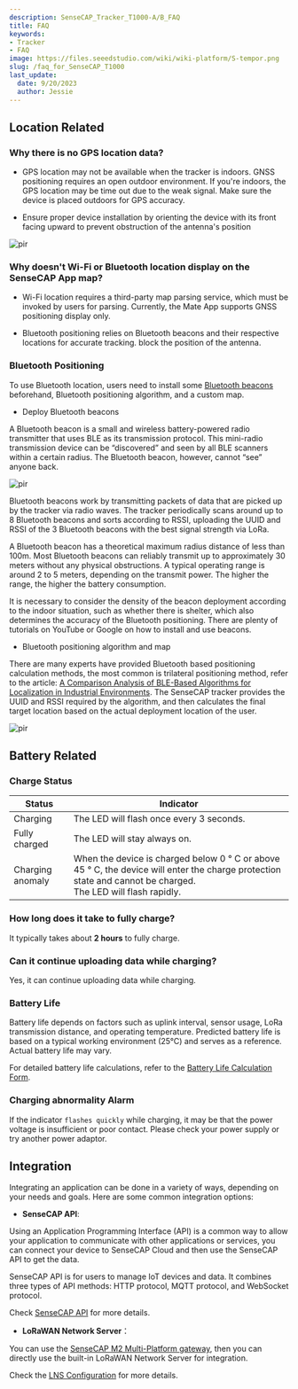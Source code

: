 ```yaml
---
description: SenseCAP_Tracker_T1000-A/B_FAQ
title: FAQ
keywords:
- Tracker
- FAQ
image: https://files.seeedstudio.com/wiki/wiki-platform/S-tempor.png
slug: /faq_for_SenseCAP_T1000
last_update:
  date: 9/20/2023
  author: Jessie
---
```



## Location Related

### Why there is no GPS location data?

* GPS location may not be available when the tracker is indoors. GNSS positioning requires an open outdoor environment. If you're indoors, the GPS location may be time out due to the weak signal. Make sure the device is placed outdoors for GPS accuracy.

* Ensure proper device installation by orienting the device with its front facing upward to prevent obstruction of the antenna's position

<p style={{textAlign: 'center'}}><img src="https://files.seeedstudio.com/wiki/SenseCAP/Tracker/install.png" alt="pir" width={700} height="auto" /></p>



### Why doesn't Wi-Fi or Bluetooth location display on the SenseCAP App map?

* Wi-Fi location requires a third-party map parsing service, which must be invoked by users for parsing. Currently, the Mate App supports GNSS positioning display only.

* Bluetooth positioning relies on Bluetooth beacons and their respective locations for accurate tracking.
block the position of the antenna. 



### Bluetooth Positioning

To use Bluetooth location, users need to install some [Bluetooth beacons](https://www.seeedstudio.com/E5-Location-Beacon-p-5791.html) beforehand, Bluetooth positioning algorithm, and a custom map.

* Deploy Bluetooth beacons

A Bluetooth beacon is a small and wireless battery-powered radio transmitter that uses BLE as its
transmission protocol. This mini-radio transmission device can be “discovered” and seen by all BLE
scanners within a certain radius. The Bluetooth beacon, however, cannot “see” anyone back.

<p style={{textAlign: 'center'}}><img src="https://files.seeedstudio.com/wiki/SenseCAP/Tracker/BLE1.png" alt="pir" width={700} height="auto" /></p>


Bluetooth beacons work by transmitting packets of data that are picked up by the tracker via radio
waves. The tracker periodically scans around up to 8 Bluetooth beacons and sorts according
to RSSI, uploading the UUID and RSSI of the 3 Bluetooth beacons with the best signal
strength via LoRa.

A Bluetooth beacon has a theoretical maximum radius distance of less than 100m. Most Bluetooth
beacons can reliably transmit up to approximately 30 meters without any physical obstructions. A
typical operating range is around 2 to 5 meters, depending on the transmit power. The higher the
range, the higher the battery consumption.

It is necessary to consider the density of the beacon deployment according to the indoor situation,
such as whether there is shelter, which also determines the accuracy of the Bluetooth positioning.
There are plenty of tutorials on YouTube or Google on how to install and use beacons.




* Bluetooth positioning algorithm and map

There are many experts have provided Bluetooth based positioning calculation methods, the most
common is trilateral positioning method, refer to the article: [A Comparison Analysis of BLE-Based
Algorithms for Localization in Industrial Environments](https://www.researchgate.net/publication/338241733_A_Comparison_Analysis_of_BLE-Based_Algorithms_for_Localization_in_Industrial_Environments). The SenseCAP tracker provides the UUID and RSSI required by the algorithm, and then calculates the final target location based on the actual deployment location of the user.

<p style={{textAlign: 'center'}}><img src="https://files.seeedstudio.com/wiki/SenseCAP/Tracker/BLE2.png" alt="pir" width={600} height="auto" /></p>

## Battery Related

### Charge Status

|Status|Indicator|
|----|----|
|Charging| The LED will flash once every 3 seconds.|
|Fully charged| The LED will stay always on.|
|Charging anomaly|When the device is charged below 0 ° C or above 45 ° C, the device will enter the charge protection state and cannot be charged.<br/>The LED will flash rapidly.|


### How long does it take to fully charge?

It typically takes about **2 hours** to fully charge.

### Can it continue uploading data while charging?

Yes, it can continue uploading data while charging.

### Battery Life

Battery life depends on factors such as uplink interval, sensor usage, LoRa transmission distance, and operating temperature. Predicted battery life is based on a typical working environment (25°C) and serves as a reference. Actual battery life may vary.

For detailed battery life calculations, refer to the [Battery Life Calculation Form](https://files.seeedstudio.com/products/SenseCAP/SenseCAP_Tracker/Trcaker_Battery_%20Life_Calculation_T1000_AB.xlsx).

### Charging abnormality Alarm

If the indicator `flashes quickly` while charging, it may be that the power voltage is insufficient or poor contact. Please check your power supply or try another power adaptor.


## Integration

Integrating an application can be done in a variety of ways, depending on your needs and goals. Here are some common integration options:

* **SenseCAP API**:

Using an Application Programming Interface (API) is a common way to allow your application to communicate with other applications or services, you can connect your device to SenseCAP Cloud and then use the SenseCAP API to get the data.

SenseCAP API is for users to manage IoT devices and data. It combines three types of API methods: HTTP protocol, MQTT protocol, and WebSocket protocol.

Check [SenseCAP API](https://wiki.seeedstudio.com/Cloud_Chain/SenseCAP_API/SenseCAP_API_Introduction/) for more details.

* **LoRaWAN Network Server**：

You can use the [SenseCAP M2 Multi-Platform gateway](https://www.seeedstudio.com/SenseCAP-Multi-Platform-LoRaWAN-Indoor-Gateway-SX1302-EU868-p-5471.html), then you can directly use the built-in LoRaWAN Network Server for integration. 

Check the [LNS Configuration](https://wiki.seeedstudio.com/SenseCAP_m2_LNS_config) for more details.


